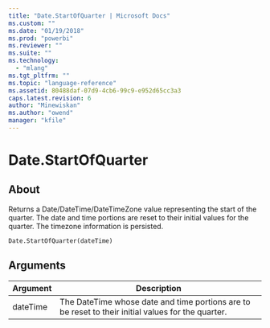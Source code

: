 ```yaml
---
title: "Date.StartOfQuarter | Microsoft Docs"
ms.custom: ""
ms.date: "01/19/2018"
ms.prod: "powerbi"
ms.reviewer: ""
ms.suite: ""
ms.technology: 
  - "mlang"
ms.tgt_pltfrm: ""
ms.topic: "language-reference"
ms.assetid: 80488daf-07d9-4cb6-99c9-e952d65cc3a3
caps.latest.revision: 6
author: "Minewiskan"
ms.author: "owend"
manager: "kfile"
---
```

# Date.StartOfQuarter

  
## About  
Returns a Date/DateTime/DateTimeZone value representing the start of the quarter. The date and time portions are reset to their initial values for the quarter. The timezone information is persisted.  
  
```  
Date.StartOfQuarter(dateTime)  
```  
  
## <a name="__goback"></a>Arguments  
  
|Argument|Description|  
|------------|---------------|  
|dateTime|The DateTime whose date and time portions are to be reset to their initial values for the quarter.|  
  
